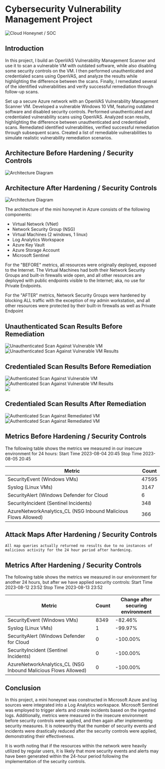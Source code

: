 # Cybersecurity Vulnerability Management Project

![Cloud Honeynet / SOC](https://i.imgur.com/ZWxe03e.jpg)

## Introduction

In this project, I build an OpenVAS Vulnerability Management Scanner and use it to scan a vulnerable VM with outdated software, while also disabling some security controls on the VM. I then performed unauthenticated and credentialed scans using OpenVAS, and analyze the results while highlighting the difference between the scans. Finally, I remediated several of the identified vulnerabilities and verify successful remediation through follow-up scans.

Set up a secure Azure network with an OpenVAS Vulnerability Management Scanner VM.
Developed a vulnerable Windows 10 VM, featuring outdated software and disabled security controls.
Performed unauthenticated and credentialed vulnerability scans using OpenVAS.
Analyzed scan results, highlighting the difference between unauthenticated and credentialed scans.
Remediated identified vulnerabilities, verified successful remediation through subsequent scans.
Created a list of remediable vulnerabilities to simulate realistic vulnerability remediation scenarios.


## Architecture Before Hardening / Security Controls
![Architecture Diagram](https://i.imgur.com/aBDwnKb.jpg)

## Architecture After Hardening / Security Controls
![Architecture Diagram](https://i.imgur.com/YQNa9Pp.jpg)

The architecture of the mini honeynet in Azure consists of the following components:

- Virtual Network (VNet)
- Network Security Group (NSG)
- Virtual Machines (2 windows, 1 linux)
- Log Analytics Workspace
- Azure Key Vault
- Azure Storage Account
- Microsoft Sentinel

For the "BEFORE" metrics, all resources were originally deployed, exposed to the Internet. The Virtual Machines had both their Network Security Groups and built-in firewalls wide open, and all other resources are deployed with public endpoints visible to the Internet; aka, no use for Private Endpoints.

For the "AFTER" metrics, Network Security Groups were hardened by blocking ALL traffic with the exception of my admin workstation, and all other resources were protected by their built-in firewalls as well as Private Endpoint

## Unauthenticated Scan Results Before Remediation
![Unauthenticated Scan Against Vulnerable VM](https://github.com/kyiez/openVAS-Vuln/assets/90296943/01f2fbb1-f708-4e95-a9f5-54cd15a17af5">)<br>
![Unauthenticated Scan Against Vulnerable VM Results](https://github.com/kyiez/openVAS-Vuln/assets/90296943/22bbb845-62dd-41e3-b00e-5db861122301">)<br>


## Credentialed Scan Results Before Remediation
![Authenticated Scan Against Vulnerable VM](https://github.com/kyiez/openVAS-Vuln/assets/90296943/a1b860f6-8319-4522-9c0f-1f8a39699002">)<br>
![Authenticated Scan Against Vulnerable VM Results](https://github.com/kyiez/openVAS-Vuln/assets/90296943/5a9a93a1-8245-4011-8ffe-da3e06408b6c">)<br>
![](https://github.com/kyiez/openVAS-Vuln/assets/90296943/d0008c5e-4b2d-4ffb-88d5-e72ff6f65b6b">)<br>



## Credentialed Scan Results After Remediation
![Authenticated Scan Against Remediated VM](https://github.com/kyiez/openVAS-Vuln/assets/90296943/fbb4236b-49a2-498d-b6aa-dc68e40414eb">)<br>
![Authenticated Scan Against Remediated VM](https://github.com/kyiez/openVAS-Vuln/assets/90296943/8ca62c1c-c7ec-4233-b99b-8e4e55f0bd5e">">)<br>








## Metrics Before Hardening / Security Controls

The following table shows the metrics we measured in our insecure environment for 24 hours:
Start Time 2023-08-04 20:45
Stop Time 2023-08-05 20:45

| Metric                                                         | Count
| ------------------------                                       | -----
| SecurityEvent (Windows VMs)                                    | 47595
| Syslog (Linux VMs)                                             | 3147
| SecurityAlert (Windows Defender for Cloud                      | 6
| SecurityIncident (Sentinel Incidents)                          | 348
| AzureNetworkAnalytics_CL (NSG Inbound Malicious Flows Allowed) | 366


## Attack Maps After Hardening / Security Controls

```All map queries actually returned no results due to no instances of malicious activity for the 24 hour period after hardening.```

## Metrics After Hardening / Security Controls

The following table shows the metrics we measured in our environment for another 24 hours, but after we have applied security controls:
Start Time 2023-08-12 23:52
Stop Time	2023-08-13 23:52

| Metric                                                         | Count  | Change after securing environment  
| ------------------------                                       | -----  | ---- 
| SecurityEvent (Windows VMs)                                    | 8349   | -82.46%
| Syslog (Linux VMs)                                             | 1      | -99.97%
| SecurityAlert (Windows Defender for Cloud                      | 0      | -100.00%
| SecurityIncident (Sentinel Incidents)                          | 0      | -100.00%
| AzureNetworkAnalytics_CL (NSG Inbound Malicious Flows Allowed) | 0      | -100.00%


## Conclusion

In this project, a mini honeynet was constructed in Microsoft Azure and log sources were integrated into a Log Analytics workspace. Microsoft Sentinel was employed to trigger alerts and create incidents based on the ingested logs. Additionally, metrics were measured in the insecure environment before security controls were applied, and then again after implementing security measures. It is noteworthy that the number of security events and incidents were drastically reduced after the security controls were applied, demonstrating their effectiveness.

It is worth noting that if the resources within the network were heavily utilized by regular users, it is likely that more security events and alerts may have been generated within the 24-hour period following the implementation of the security controls.
